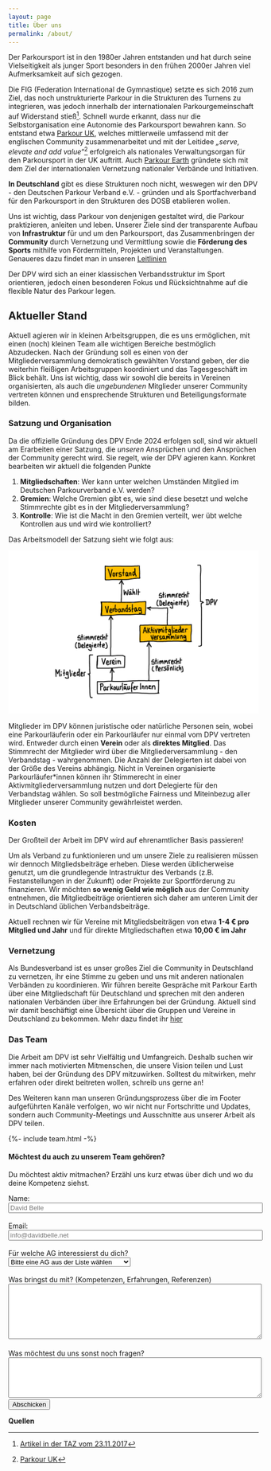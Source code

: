 ```yaml
---
layout: page
title: Über uns
permalink: /about/
---
```


Der Parkoursport ist in den 1980er Jahren entstanden und hat durch seine Vielseitigkeit als junger Sport besonders in den frühen 2000er Jahren viel Aufmerksamkeit auf sich gezogen.

Die FIG (Federation International de Gymnastique) setzte es sich 2016 zum Ziel, das noch unstrukturierte Parkour in die Strukturen des Turnens zu integrieren, was jedoch innerhalb der internationalen Parkourgemeinschaft auf Widerstand stieß[^taz]. Schnell wurde erkannt, dass nur die Selbstorganisation eine Autonomie des Parkoursport bewahren kann. So entstand etwa [Parkour UK](https://parkour.uk/), welches mittlerweile umfassend mit der englischen Community zusammenarbeitet und mit der Leitidee _„serve, elevate and add value“_[^pkuk] erfolgreich als nationales Verwaltungsorgan für den Parkoursport in der UK auftritt. Auch [Parkour Earth](https://www.parkour.earth/) gründete sich mit dem Ziel der internationalen Vernetzung nationaler Verbände und Initiativen.

**In Deutschland** gibt es diese Strukturen noch nicht, weswegen wir den DPV - den Deutschen Parkour Verband e.V. - gründen und als Sportfachverband für den Parkoursport in den Strukturen des DOSB etablieren wollen.

Uns ist wichtig, dass Parkour von denjenigen gestaltet wird, die Parkour praktizieren, anleiten und leben. Unserer Ziele sind der transparente Aufbau von **Infrastruktur** für und um den Parkoursport, das Zusammenbringen der **Community** durch Vernetzung und Vermittlung sowie die **Förderung des Sports** mithilfe von Fördermitteln, Projekten und Veranstaltungen. Genaueres dazu findet man in unseren [Leitlinien](www.parkour-deutschland.de/leitlinien)

Der DPV wird sich an einer klassischen Verbandsstruktur im Sport orientieren, jedoch einen besonderen Fokus und Rücksichtnahme auf die flexible Natur des Parkour legen.

## Aktueller Stand

Aktuell agieren wir in kleinen Arbeitsgruppen, die es uns ermöglichen, mit einen (noch) kleinen Team alle wichtigen Bereiche bestmöglich Abzudecken. Nach der Gründung soll es einen von der Mitgliederversammlung demokratisch gewählten Vorstand geben, der die weiterhin fleißigen Arbeitsgruppen koordiniert und das Tagesgeschäft im Blick behält. Uns ist wichtig, dass wir sowohl die bereits in Vereinen organisierten, als auch die _ungebundenen_ Mitglieder unserer Community vertreten können und ensprechende Strukturen und Beteiligungsformate bilden.

### Satzung und Organisation

Da die offizielle Gründung des DPV Ende 2024 erfolgen soll, sind wir aktuell am Erarbeiten einer Satzung, die _unseren_ Ansprüchen und den Ansprüchen der Community gerecht wird. Sie regelt, wie der DPV agieren kann. Konkret bearbeiten wir aktuell die folgenden Punkte

1. **Mitgliedschaften**: Wer kann unter welchen Umständen Mitglied im Deutschen Parkourverband e.V. werden?
2. **Gremien**: Welche Gremien gibt es, wie sind diese besetzt und welche Stimmrechte gibt es in der Mitgliederversammlung?
3. **Kontrolle**: Wie ist die Macht in den Gremien verteilt, wer übt welche Kontrollen aus und wird wie kontrolliert?

Das Arbeitsmodell der Satzung sieht wie folgt aus:

![Eine Skizze der Satzung](/assets/main/satzung.png)

Mitglieder im DPV können juristische oder natürliche Personen sein, wobei eine Parkourläuferin oder ein Parkourläufer nur einmal vom DPV vertreten wird. Entweder durch einen **Verein** oder als **direktes Mitglied**. Das Stimmrecht der Mitglieder wird über die Mitgliederversammlung - den Verbandstag - wahrgenommen. Die Anzahl der Delegierten ist dabei von der Größe des Vereins abhängig. Nicht in Vereinen organisierte Parkourläufer\*innen können ihr Stimmerecht in einer Aktivmitgliederversammlung nutzen und dort Delegierte für den Verbandstag wählen. So soll bestmögliche Fairness und Miteinbezug aller Mitglieder unserer Community gewährleistet werden.

### Kosten

Der Großteil der Arbeit im DPV wird auf ehrenamtlicher Basis passieren!

Um als Verband zu funktionieren und um unsere Ziele zu realisieren müssen wir dennoch Mitgliedsbeiträge erheben. Diese werden üblicherweise genutzt, um die grundlegende Intrastruktur des Verbands (z.B. Festanstellungen in der Zukunft) oder Projekte zur Sportförderung zu finanzieren. Wir möchten **so wenig Geld wie möglich** aus der Community entnehmen, die Mitgliedbeiträge orientieren sich daher am unteren Limit der in Deutschland üblichen Verbandsbeiträge.

Aktuell rechnen wir für Vereine mit Mitgliedsbeiträgen von etwa **1-4 € pro Mitglied und Jahr** und für direkte Mitgliedschaften etwa **10,00 € im Jahr**

### Vernetzung

Als Bundesverband ist es unser großes Ziel die Community in Deutschland zu vernetzen, ihr eine Stimme zu geben und uns mit anderen nationalen Verbänden zu koordinieren. Wir führen bereite Gespräche mit Parkour Earth über eine Mitgliedschaft für Deutschland und sprechen mit den anderen nationalen Verbänden über ihre Erfahrungen bei der Gründung. Aktuell sind wir damit beschäftigt eine Übersicht über die Gruppen und Vereine in Deutschland zu bekommen. Mehr dazu findet ihr [hier](https://parkour-deutschland.de/kontakt/)

### Das Team

Die Arbeit am DPV ist sehr Vielfältig und Umfangreich. Deshalb suchen wir immer nach motivierten Mitmenschen, die unsere Vision teilen und Lust haben, bei der Gründung des DPV mitzuwirken. Solltest du mitwirken, mehr erfahren oder direkt beitreten wollen, schreib uns gerne an!

Des Weiteren kann man unseren Gründungsprozess über die im Footer aufgeführten Kanäle verfolgen, wo wir nicht nur Fortschritte und Updates, sondern auch Community-Meetings und Ausschnitte aus unserer Arbeit als DPV teilen.

{%- include team.html  -%}

#### Möchtest du auch zu unserem Team gehören?

Du möchtest aktiv mitmachen? Erzähl uns kurz etwas über dich und wo du deine Kompetenz siehst.

<style>
input[type=text], input[type=email], textarea {
  width: 100%;
}
</style>
<form id="mitmachen-form">
    <script async defer src="/assets/lib/altcha.js" type="module"></script>
    <altcha-widget challengeurl="https://8bj.de/api/captcha" expire="120000" floating="top" workers="16" id="altcha" hidefooter="true" hidelogo="true"></altcha-widget>
    <label for="name">Name:</label><br>
    <input type="text" id="name" name="name" placeholder="David Belle" maxlength="100"><br><br>
    <label for="email">Email:</label><br>
    <input type="email" id="email" name="email" placeholder="info@davidbelle.net" maxlength="100"><br><br>
    <label for="ag">Für welche AG interessierst du dich?</label><br>
    <select id="ag" name="ag">
        <option selected disabled>Bitte eine AG aus der Liste wählen</option>
        <option value="bildung">Bildung, Forschung und Wissenschaft</option>
        <option value="design">Logo & Corporate Design</option>
        <option value="finanzen">Finanzen</option>
        <option value="it">IT</option>
        <option value="lizenzen">Lizenzen und Ausbildung</option>
        <option value="oeffentlichkeit">Öffentlichkeitsarbeit</option>
        <option value="parkourparks">Parkour-Parks</option>
        <option value="satzung">Satzung</option>
        <option value="wettkampf">Wettkampf</option>
    </select><br><br>
    <label for="kompetenzen">Was bringst du mit? (Kompetenzen, Erfahrungen, Referenzen)</label><br>
    <textarea id="kompetenzen" name="kompetenzen" rows="7" cols="50" maxlength="100000"></textarea><br><br>
    <label for="fragen">Was möchtest du uns sonst noch fragen?</label><br>
    <textarea id="fragen" name="fragen" rows="5" cols="50" maxlength="100000"></textarea>
    <button type="submit">Abschicken</button>
</form>

<p id="response-message"></p>

<script>
document.getElementById('mitmachen-form').addEventListener('submit', function(event) {
    event.preventDefault();
    const formData = new FormData(event.target);
    const data = {
        name: formData.get('name'),
        email: formData.get('email'),
        ag: formData.get('ag'),
        kompetenzen: formData.get('kompetenzen'),
        fragen: formData.get('fragen'),
        altcha: formData.get('altcha')
    };

    fetch('https://8bj.de/api/verband/mitmachen', {
        method: 'POST',
        headers: {
            'Content-Type': 'application/json'
        },
        body: JSON.stringify(data)
    })
    .then(response => {
        if (response.status === 402) {
            document.querySelector('#altcha').reset();
            throw 'Bitte noch einmal drücken';
        }
        return response.json()
    })
    .then(response => {
        if (response.message) {
            document.getElementById('response-message').innerText = response.message;
        } else {
            document.getElementById('response-message').innerText = 'Anfrage erfolgreich abgeschickt!';
        }
    })
    .catch(error => {
        document.getElementById('response-message').innerText = 'Fehler beim Abschicken der Anfrage: ' + error;
    });
});
</script>


**Quellen**

[^taz]: [Artikel in der TAZ vom 23.11.2017](https://taz.de/Turnerbund-will-Parkour-schlucken/!5462436/)
[^pkuk]: [Parkour UK](https://parkour.uk/what-we-do/)
